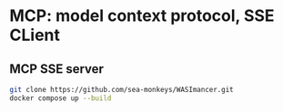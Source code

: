# MCP: model context protocol, SSE CLient

## MCP SSE server

```bash
git clone https://github.com/sea-monkeys/WASImancer.git
docker compose up --build
```
